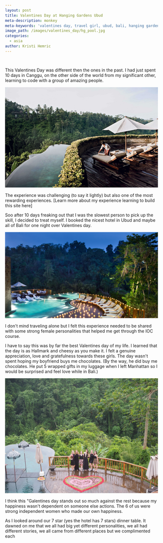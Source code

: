 ```yaml
---
layout: post
title: Valentines Day at Hanging Gardens Ubud
meta-description: monkey
meta-keywords: 'valentines day, travel girl, ubud, bali, hanging gardens,'
image_path: /images/valentines_day/hg_pool.jpg
categories:
  - asia
author: Kristi Hemric
---
```



&nbsp;

This Valentines Day was different then the ones in the past. I had just spent 10 days in Canggu, on the other side of the world from my significant other, learning to code with a group of amazing people.&nbsp;

![](/uploads/versions/hg_pool---x----640-419x---.jpg)

The experience was challenging (to say it lightly) but also one of the most rewarding experiences. [Learn more about my experience learning to build this site here]

Soo after 10 days freaking out that I was the slowest person to pick up the skill, I decided to treat myself. I booked the nicest hotel in Ubud and maybe all of Bali for one night over Valentines day.&nbsp;

![](/uploads/versions/candles---x----1440-810x---.jpg)

I don't mind traveling alone but I felt this experience needed to be shared with some strong female personalities that helped me get through the IOC course.&nbsp;

I have to say this was by far the best Valentines day of my life. I learned that the day is as Hallmark and cheesy as you make it. I felt a genuine appreciation, love and gratefulness towards these girls. The day wasn't spent hoping my boyfriend buys me chocolates. (By the way, he did buy me chocolates. He put 5 wrapped gifts in my luggage when I left Manhattan so I would be surprised and feel love while in Bali.)

![](/uploads/versions/img-0335---x----2048-1536x---.JPG)

I think this "Galentines day stands out so much against the rest because my happiness wasn't dependent on someone else actions. The 6 of us were strong independent women who made our own happiness.

As I looked around our 7 star (yes the hotel has 7 stars) dinner table. It dawned on me that we all had big yet different personalities, we all had different stories, we all came from different places but we complimented each&nbsp;